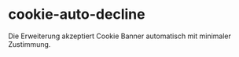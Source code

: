 # cookie-auto-decline
Die Erweiterung akzeptiert Cookie Banner automatisch mit minimaler Zustimmung.
